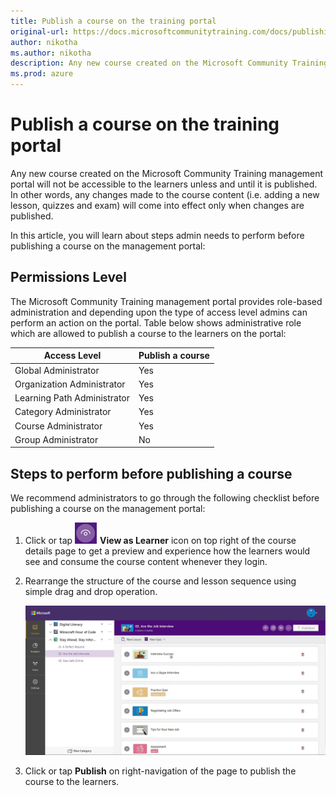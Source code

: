 ```yaml
---
title: Publish a course on the training portal
original-url: https://docs.microsoftcommunitytraining.com/docs/publishing-course
author: nikotha
ms.author: nikotha
description: Any new course created on the Microsoft Community Training management portal will not be accessible to the learners unless and until it is published.
ms.prod: azure
---
```


# Publish a course on the training portal

Any new course created on the Microsoft Community Training management portal will not be accessible to the learners unless and until it is published. In other words, any changes made to the course content (i.e. adding a new lesson, quizzes and exam) will come into effect only when changes are published.

In this article, you will learn about steps admin needs to perform before publishing a course on the management portal:

## Permissions Level

The Microsoft Community Training  management portal provides role-based administration and depending upon the type of access level admins can perform an action on the portal. Table below shows administrative role which are allowed to publish a course to the learners on the portal:

| Access Level  | Publish a course |
| --- | --- |
| Global Administrator | Yes |
| Organization Administrator | Yes |
| Learning Path Administrator | Yes |
| Category Administrator | Yes |
| Course Administrator | Yes |
| Group Administrator | No |

## Steps to perform before publishing a course

We recommend administrators to go through the following checklist before publishing a course on the management portal:

1. Click or tap ![click view](../../../media/View.png)  **View as Learner** icon on top right of the course details page to get a preview and experience how the learners would see and consume the course content whenever they login.  

2. Rearrange the structure of the course and lesson sequence using simple drag and drop operation.

    ![move courses final](../../../media/move-courses-final.gif)

3. Click or tap **Publish** on right-navigation of the page to publish the course to the learners.
